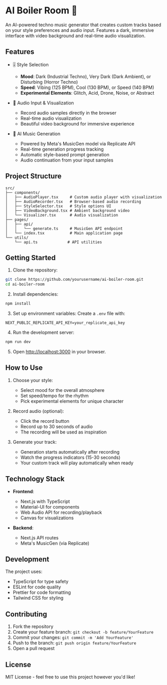 # AI Boiler Room 🎵

An AI-powered techno music generator that creates custom tracks based on your style preferences and audio input. Features a dark, immersive interface with video background and real-time audio visualization.

## Features

- 🎚️ Style Selection
  - **Mood**: Dark (Industrial Techno), Very Dark (Dark Ambient), or Disturbing (Horror Techno)
  - **Speed**: Vibing (125 BPM), Cool (130 BPM), or Speed (140 BPM)
  - **Experimental Elements**: Glitch, Acid, Drone, Noise, or Abstract

- 🎤 Audio Input & Visualization
  - Record audio samples directly in the browser
  - Real-time audio visualization
  - Beautiful video background for immersive experience

- 🤖 AI Music Generation
  - Powered by Meta's MusicGen model via Replicate API
  - Real-time generation progress tracking
  - Automatic style-based prompt generation
  - Audio continuation from your input samples

## Project Structure

```
src/
├── components/
│   ├── AudioPlayer.tsx     # Custom audio player with visualization
│   ├── AudioRecorder.tsx   # Browser-based audio recording
│   ├── StyleSelector.tsx   # Style options UI
│   ├── VideoBackground.tsx # Ambient background video
│   └── Visualizer.tsx      # Audio visualization
├── pages/
│   ├── api/
│   │   └── generate.ts     # MusicGen API endpoint
│   └── index.tsx           # Main application page
└── utils/
    └── api.ts             # API utilities
```

## Getting Started

1. Clone the repository:
```bash
git clone https://github.com/yourusername/ai-boiler-room.git
cd ai-boiler-room
```

2. Install dependencies:
```bash
npm install
```

3. Set up environment variables:
Create a `.env` file with:
```
NEXT_PUBLIC_REPLICATE_API_KEY=your_replicate_api_key
```

4. Run the development server:
```bash
npm run dev
```

5. Open [http://localhost:3000](http://localhost:3000) in your browser.

## How to Use

1. Choose your style:
   - Select mood for the overall atmosphere
   - Set speed/tempo for the rhythm
   - Pick experimental elements for unique character

2. Record audio (optional):
   - Click the record button
   - Record up to 30 seconds of audio
   - The recording will be used as inspiration

3. Generate your track:
   - Generation starts automatically after recording
   - Watch the progress indicators (15-30 seconds)
   - Your custom track will play automatically when ready

## Technology Stack

- **Frontend**:
  - Next.js with TypeScript
  - Material-UI for components
  - Web Audio API for recording/playback
  - Canvas for visualizations

- **Backend**:
  - Next.js API routes
  - Meta's MusicGen (via Replicate)

## Development

The project uses:
- TypeScript for type safety
- ESLint for code quality
- Prettier for code formatting
- Tailwind CSS for styling

## Contributing

1. Fork the repository
2. Create your feature branch: `git checkout -b feature/YourFeature`
3. Commit your changes: `git commit -m 'Add YourFeature'`
4. Push to the branch: `git push origin feature/YourFeature`
5. Open a pull request

## License

MIT License - feel free to use this project however you'd like!
